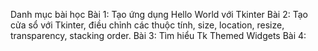 Danh mục bài học
Bài 1: Tạo ứng dụng Hello World với Tkinter
Bài 2: Tạo cửa sổ với Tkinter, điều chỉnh các thuộc tính, size, location, resize, transparency, stacking order.
Bài 3: Tìm hiểu Tk Themed Widgets 
Bài 4: 